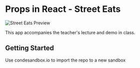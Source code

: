 # Props in React - Street Eats

![Street Eats Preview](./images/streeteatspreview.png)

This app accompanies the teacher's lecture and demo in class. 

## Getting Started
Use condesandbox.io to import the repo to a new sandbox
